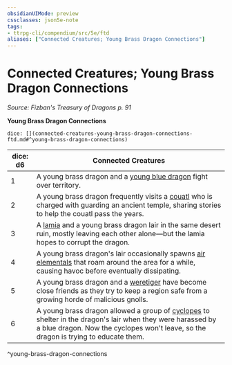 ```yaml
---
obsidianUIMode: preview
cssclasses: json5e-note
tags:
- ttrpg-cli/compendium/src/5e/ftd
aliases: ["Connected Creatures; Young Brass Dragon Connections"]
---
```

# Connected Creatures; Young Brass Dragon Connections
*Source: Fizban's Treasury of Dragons p. 91* 

**Young Brass Dragon Connections**

`dice: [](connected-creatures-young-brass-dragon-connections-ftd.md#^young-brass-dragon-connections)`

| dice: d6 | Connected Creatures |
|----------|---------------------|
| 1 | A young brass dragon and a [young blue dragon](young-blue-dragon.md) fight over territory. |
| 2 | A young brass dragon frequently visits a [couatl](couatl.md) who is charged with guarding an ancient temple, sharing stories to help the couatl pass the years. |
| 3 | A [lamia](lamia.md) and a young brass dragon lair in the same desert ruin, mostly leaving each other alone—but the lamia hopes to corrupt the dragon. |
| 4 | A young brass dragon's lair occasionally spawns [air elementals](air-elemental.md) that roam around the area for a while, causing havoc before eventually dissipating. |
| 5 | A young brass dragon and a [weretiger](weretiger.md) have become close friends as they try to keep a region safe from a growing horde of malicious gnolls. |
| 6 | A young brass dragon allowed a group of [cyclopes](cyclops.md) to shelter in the dragon's lair when they were harassed by a blue dragon. Now the cyclopes won't leave, so the dragon is trying to educate them. |
^young-brass-dragon-connections